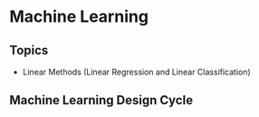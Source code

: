 # Machine Learning

## Topics
* Linear Methods (Linear Regression and Linear Classification)

## Machine Learning Design Cycle



